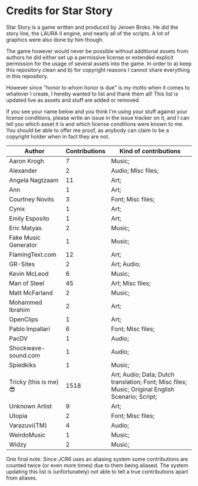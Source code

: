 # Credits for Star Story


Star Story is a game written and produced by Jeroen Broks. He did the story line, the LAURA II engine, and nearly all of the scripts. A lot of graphics were also done by him though.


The game however would never be possible without additional assets from authors he did either set up a permissive license or extended explicit permission for the usage of several assets into the game. In order to a) keep this repository clean and b) for copyright reasons I cannot share everything in this repository.

However since "honor to whom honor is due" is my motto when it comes to whatever I create, I hereby wanted to list and thank them all! This list is updated live as assets and stuff are added or removed. 

If you see your name below and you think I'm using your stuff against your license conditions, please write an issue in the issue tracker on it, and I can tell you which asset it is and which license conditions were known to me. You should be able to offer me proof, as anybody can claim to be a copyright holder when in fact they are not.


Author | Contributions | Kind of contributions
---|---|---
Aaron Krogh | 7 | Music; 
Alexander | 2 | Audio; Misc files; 
Angela Nagtzaam | 11 | Art; 
Ann | 1 | Art; 
Courtney Novits | 3 | Font; Misc files; 
Cynix | 1 | Art; 
Emily Esposito | 1 | Art; 
Eric Matyas | 2 | Music; 
Fake Music Generator | 1 | Music; 
FlamingText.com | 12 | Art; 
GR-Sites | 2 | Art; Audio; 
Kevin McLeod | 6 | Music; 
Man of Steel | 45 | Art; Misc files; 
Matt McFarland | 2 | Music; 
Mohammed Ibrahim | 2 | Art; 
OpenClips | 1 | Art; 
Pablo Impallari | 6 | Font; Misc files; 
PacDV | 1 | Audio; 
Shockwave-sound.com | 1 | Audio; 
Spiedkiks | 1 | Music; 
Tricky (this is me) :sunglasses: | 1518 | Art; Audio; Data; Dutch translation; Font; Misc files; Music; Original English Scenario; Script; 
Unknown Artist | 9 | Art; 
Utopia | 2 | Font; Misc files; 
Varazuvi(TM) | 4 | Audio; 
WeirdoMusic | 1 | Music; 
Widzy | 2 | Music; 
One final note. Since JCR6 uses an aliasing system some contributions are counted twice (or even more times) due to them being aliased. The system updating this list is (unfortunately) not able to tell a true contributions apart from aliases.
